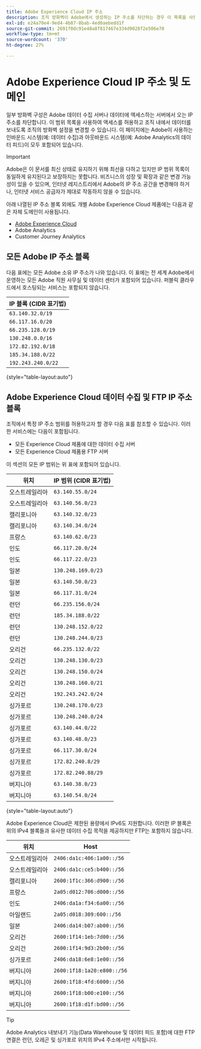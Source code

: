 ```yaml
---
title: Adobe Experience Cloud IP 주소
description: 조직 방화벽이 Adobe에서 생성하는 IP 주소를 차단하는 경우 이 목록을 사용하여 방화벽 설정을 업데이트하십시오.
exl-id: e24a70e4-9ed4-4b87-8bab-4ed0aebedd1f
source-git-commit: 2691f0dc91e48a8f817467e334d9028f2e506e70
workflow-type: tm+mt
source-wordcount: '370'
ht-degree: 27%

---
```


# Adobe Experience Cloud IP 주소 및 도메인

일부 방화벽 구성은 Adobe 데이터 수집 서버나 데이터에 액세스하는 서버에서 오는 IP 주소를 차단합니다. 이 범위 목록을 사용하여 액세스를 허용하고 조직 내에서 데이터를 보내도록 조직의 방화벽 설정을 변경할 수 있습니다. 이 페이지에는 Adobe이 사용하는 인바운드 시스템(예: 데이터 수집)과 아웃바운드 시스템(예: Adobe Analytics의 데이터 피드)이 모두 포함되어 있습니다.

>[!IMPORTANT]
>
>Adobe은 이 문서를 최신 상태로 유지하기 위해 최선을 다하고 있지만 IP 범위 목록이 동일하게 유지된다고 보장하지는 못합니다. 비즈니스의 성장 및 확장과 같은 변경 가능성이 있을 수 있으며, 인터넷 레지스트리에서 Adobe의 IP 주소 공간을 변경해야 하거나, 인터넷 서비스 공급자가 제대로 작동하지 않을 수 있습니다.

아래 나열된 IP 주소 블록 외에도 개별 Adobe Experience Cloud 제품에는 다음과 같은 자체 도메인이 사용됩니다.

* [Adobe Experience Cloud](domains.md)
* Adobe Analytics
* Customer Journey Analytics

## 모든 Adobe IP 주소 블록

다음 표에는 모든 Adobe 소유 IP 주소가 나와 있습니다. 이 표에는 전 세계 Adobe에서 운영하는 모든 Adobe 직원 사무실 및 데이터 센터가 포함되어 있습니다. 퍼블릭 클라우드에서 호스팅되는 서비스는 포함되지 않습니다.

| IP 블록 (CIDR 표기법) |
| --- |
| `63.140.32.0/19` |
| `66.117.16.0/20` |
| `66.235.128.0/19` |
| `130.248.0.0/16` |
| `172.82.192.0/18` |
| `185.34.188.0/22` |
| `192.243.240.0/22` |

{style="table-layout:auto"}

## Adobe Experience Cloud 데이터 수집 및 FTP IP 주소 블록

조직에서 특정 IP 주소 범위를 허용하고자 할 경우 다음 표를 참조할 수 있습니다. 이러한 서비스에는 다음이 포함됩니다.

* 모든 Experience Cloud 제품에 대한 데이터 수집 서버
* 모든 Experience Cloud 제품용 FTP 서버

이 섹션의 모든 IP 범위는 위 표에 포함되어 있습니다.

| 위치 | IP 범위 (CIDR 표기법) |
| --- | --- |
| 오스트레일리아 | `63.140.55.0/24` |
| 오스트레일리아 | `63.140.56.0/23` |
| 캘리포니아 | `63.140.32.0/23` |
| 캘리포니아 | `63.140.34.0/24` |
| 프랑스 | `63.140.62.0/23` |
| 인도 | `66.117.20.0/24` |
| 인도 | `66.117.22.0/23` |
| 일본 | `130.248.169.0/23` |
| 일본 | `63.140.50.0/23` |
| 일본 | `66.117.31.0/24` |
| 런던 | `66.235.156.0/24` |
| 런던 | `185.34.188.0/22` |
| 런던 | `130.248.152.0/22` |
| 런던 | `130.248.244.0/23` |
| 오리건 | `66.235.132.0/22` |
| 오리건 | `130.248.130.0/23` |
| 오리건 | `130.248.150.0/24` |
| 오리건 | `130.248.160.0/21` |
| 오리건 | `192.243.242.0/24` |
| 싱가포르 | `130.248.170.0/23` |
| 싱가포르 | `130.248.240.0/24` |
| 싱가포르 | `63.140.44.0/22` |
| 싱가포르 | `63.140.48.0/23` |
| 싱가포르 | `66.117.30.0/24` |
| 싱가포르 | `172.82.240.8/29` |
| 싱가포르 | `172.82.240.88/29` |
| 버지니아 | `63.140.38.0/23` |
| 버지니아 | `63.140.54.0/24` |

{style="table-layout:auto"}

Adobe Experience Cloud은 제한된 용량에서 IPv6도 지원합니다. 이러한 IP 블록은 위의 IPv4 블록들과 유사한 데이터 수집 목적을 제공하지만 FTP는 포함하지 않습니다.

| 위치 | Host |
| --- | --- |
| 오스트레일리아 | `2406:da1c:406:1a00::/56` |
| 오스트레일리아 | `2406:da1c:ce5:b400::/56` |
| 캘리포니아 | `2600:1f1c:366:d900::/56` |
| 프랑스 | `2a05:d012:706:d000::/56` |
| 인도 | `2406:da1a:f34:6a00::/56` |
| 아일랜드 | `2a05:d018:309:600::/56` |
| 일본 | `2406:da14:b07:ab00::/56` |
| 오리건 | `2600:1f14:1eb:7d00::/56` |
| 오리건 | `2600:1f14:9d3:2b00::/56` |
| 싱가포르 | `2406:da18:6e8:1e00::/56` |
| 버지니아 | `2600:1f18:1a20:e800::/56` |
| 버지니아 | `2600:1f18:4fd:6000::/56` |
| 버지니아 | `2600:1f18:b00:e100::/56` |
| 버지니아 | `2600:1f18:d1f:bd00::/56` |

>[!TIP]
>
>Adobe Analytics 내보내기 기능(Data Warehouse 및 데이터 피드 포함)에 대한 FTP 연결은 런던, 오레곤 및 싱가포르 위치의 IPv4 주소에서만 시작됩니다.
